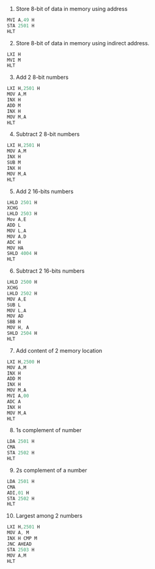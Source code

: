 1. Store 8-bit of data in memory using address
```s
MVI A,49 H
STA 2501 H
HLT
```
2. Store 8-bit of data in memory using indirect address.
```s
LXI H 
MVI M
HLT
```
3. Add 2 8-bit numbers
```s
LXI H,2501 H
MOV A,M
INX H
ADD M
INX H
MOV M,A
HLT
```
4. Subtract 2 8-bit numbers
```s
LXI H,2501 H
MOV A,M
INX H
SUB M
INX H
MOV M,A
HLT
```
5. Add 2 16-bits numbers
```s
LHLD 2501 H
XCHG
LHLD 2503 H
Mov A,E
ADD L
MOV L,A
MOV A,D
ADC H
MOV HA
SHLD 4004 H
HLT
```
6. Subtract 2 16-bits numbers
```s
LHLD 2500 H
XCHG
LHLD 2502 H
MOV A,E
SUB L
MOV L,A
MOV AD
SBB H
MOV H, A
SHLD 2504 H
HLT
```
7. Add content of 2 memory location
```s
LXI H,2500 H
MOV A,M
INX H
ADD M
INX H
MOV M,A
MVI A,00
ADC A
INX H
MOV M,A
HLT
```
8. 1s complement of number
```s
LDA 2501 H
CMA
STA 2502 H
HLT
```
9. 2s complement of a number
```s
LDA 2501 H  
CMA 
ADI,01 H 
STA 2502 H 
HLT
```
10. Largest among 2 numbers
```s
LXI H,2501 H
MOV A, M
INX H CMP M
JNC AHEAD 
STA 2503 H
MOV A,M
HLT
```
